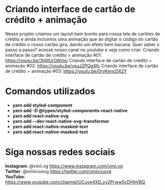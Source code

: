 # Criando interface de cartão de crédito + animação

Nesse projeto criamos um layout bem bonito para nossa tela de cartões de crédito e ainda incluímos uma animação que ao digitar o código do cartão de crédito o nosso cartão gira, dando um efeito bem bacana. Quer saber o passo a passo? acesse nosso canal no youtube e veja como criar: 
Criando interface de cartão de crédito + animação #01: https://youtu.be/3h6lUrOAVoo
Criando interface de cartão de crédito + animação #02: https://youtu.be/vsuJZPQg4fc 
Criando interface de cartão de crédito + animação #03: https://youtu.be/0rvKencDX2Y

# Comandos utilizados

- **yarn add styled-component**
- **yarn add -D @types/styled-components-react-native**
- **yarn add react-native-svg**
- **yarn add --dev react-native-svg-transformer**
- **yarn add react-native-masked-text**
- **yarn add react-native-masked-text**


# Siga nossas redes sociais 
**Instagram**: @vinii.vg https://www.instagram.com/vinii.vg  
**Twitter**: @viniiciusvg https://twitter.com/viniiciusvg  
**YouTube**: https://www.youtube.com/channel/UCuve4XD_yy2Prww5cDHhVBQ
